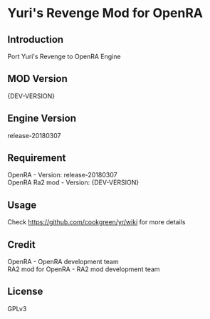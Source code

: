 # Yuri's Revenge Mod for OpenRA
## Introduction
Port Yuri's Revenge to OpenRA Engine

## MOD Version
{DEV-VERSION}

## Engine Version
release-20180307

## Requirement
OpenRA - Version: release-20180307  
OpenRA Ra2 mod - Version: {DEV-VERSION}

## Usage
Check https://github.com/cookgreen/yr/wiki for more details

## Credit
OpenRA - OpenRA development team  
RA2 mod for OpenRA - RA2 mod development team  

## License
GPLv3
